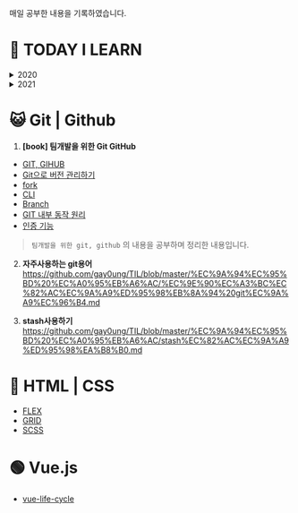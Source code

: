 

매일 공부한 내용을 기록하였습니다.

# 📖 TODAY I LEARN
<details>
  <summary>2020</summary>
  
 - [6월](https://github.com/gay0ung/TIL/tree/master/2020/06_JUNE) : 깃허브, 알고리즘 level1, vue이론
 - [7월](https://github.com/gay0ung/TIL/tree/master/2020/07_JULY) : vue, 바닐라 자바스크립트,알고리즘, 머니부
 - [8월](https://github.com/gay0ung/TIL/tree/master/2020/08_AUGUST) : 알고리즘, html,css이론, vanilla.js 챌린지(노마드코더), 머니부
 - [9월](https://github.com/gay0ung/TIL/tree/master/2020/09_SEPTEMBER) : 머니부,알고리즘, html,css이론, es6 이론, vue이론, vue프로젝트:날씨
 - [10월](https://github.com/gay0ung/TIL/tree/master/2020/10_OCTOBER) : 알고리즘, es6,vue, 포트폴리오 페이지
 - [11월](https://github.com/gay0ung/TIL/tree/master/2020/11_NOVEMBER) : 알고리즘,  리액트,
 - [12월](https://github.com/gay0ung/TIL/tree/master/2020/12_DECEMBER): 알고리즘, 자바스크립트 33개념
</details>

<details>
  <summary>2021</summary>
  
 - [1월](https://github.com/gay0ung/TIL/tree/master/2021/01_JANUARY):기술면접이론공부,리액트 이론
 - [2월](https://github.com/gay0ung/TIL/tree/master/2021/02_FABRUARY) : 머니부 코드리뷰,영화 프로젝트, 리액트 이론
 - [3월](https://github.com/gay0ung/TIL/tree/master/2021/03_MARCH) : react project "졸작", 리액트,이론
 - [4월](https://github.com/gay0ung/TIL/tree/master/2021/04_APRIL) :  react project "졸작",
 - [5월](https://github.com/gay0ung/TIL/tree/master/2021/05_MAY) : react project "졸작", [book]core 자바스크립트, typescript(복습.part1), 영화 리팩토링
 - [6월](https://github.com/gay0ung/TIL/tree/master/2021/06_JUNE) : typescript(part2), 영화 리팩토링
</details>




# 😺 Git | Github
 1. **[book] 팀개발을 위한 Git GitHub**
- [GIT, GIHUB](https://github.com/gay0ung/TIL_note/blob/master/Git/chapter0.md)
- [Git으로 버전 관리하기](https://github.com/gay0ung/TIL_note/blob/master/Git/chapter2.md)
- [fork](https://github.com/gay0ung/TIL_note/blob/master/Git/chapter4.md)
- [CLI](https://github.com/gay0ung/TIL_note/blob/master/Git/chapter6.md)
- [Branch](https://github.com/gay0ung/TIL_note/blob/master/Git/chapter7.md)
-  [GIT 내부 동작 원리](https://github.com/gay0ung/TIL_note/blob/master/Git/chapter8.md)
- [인증 기능](https://github.com/gay0ung/TIL_note/blob/master/Git/chapter9.md)
> `팀개발을 위한 git, github` 의 내용을 공부하며 정리한 내용입니다.


2. **자주사용하는 git용어**
https://github.com/gay0ung/TIL/blob/master/%EC%9A%94%EC%95%BD%20%EC%A0%95%EB%A6%AC/%EC%9E%90%EC%A3%BC%EC%82%AC%EC%9A%A9%ED%95%98%EB%8A%94%20git%EC%9A%A9%EC%96%B4.md

3. **stash사용하기**
https://github.com/gay0ung/TIL/blob/master/%EC%9A%94%EC%95%BD%20%EC%A0%95%EB%A6%AC/stash%EC%82%AC%EC%9A%A9%ED%95%98%EA%B8%B0.md

#  👑 HTML | CSS
- [FLEX](https://github.com/gay0ung/TIL/blob/master/%EC%9A%94%EC%95%BD%20%EC%A0%95%EB%A6%AC/FLEX.md)
- [GRID](https://github.com/gay0ung/TIL/blob/master/%EC%9A%94%EC%95%BD%20%EC%A0%95%EB%A6%AC/GIRD.md)
- [SCSS](https://github.com/gay0ung/TIL/blob/master/%EC%9A%94%EC%95%BD%20%EC%A0%95%EB%A6%AC/SCSS.md)

# 🟢 Vue.js
- [vue-life-cycle](https://github.com/gay0ung/TIL/blob/master/%EC%9A%94%EC%95%BD%20%EC%A0%95%EB%A6%AC/vue_life_cycle.md)
